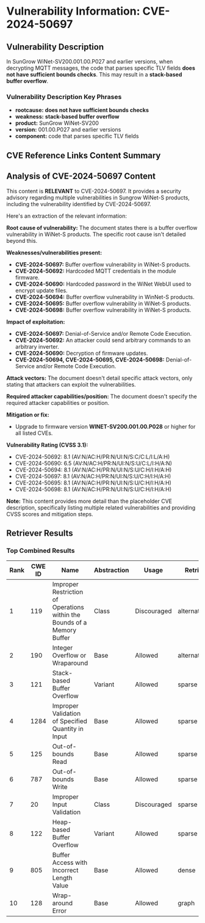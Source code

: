 # Vulnerability Information: CVE-2024-50697

## Vulnerability Description
In SunGrow WiNet-SV200.001.00.P027 and earlier versions, when decrypting MQTT messages, the code that parses specific TLV fields **does not have sufficient bounds checks**. This may result in a **stack-based buffer overflow**.

### Vulnerability Description Key Phrases
- **rootcause:** **does not have sufficient bounds checks**
- **weakness:** **stack-based buffer overflow**
- **product:** SunGrow WiNet-SV200
- **version:** 001.00.P027 and earlier versions
- **component:** code that parses specific TLV fields

## CVE Reference Links Content Summary
## Analysis of CVE-2024-50697 Content

This content is **RELEVANT** to CVE-2024-50697. It provides a security advisory regarding multiple vulnerabilities in Sungrow WiNet-S products, including the vulnerability identified by CVE-2024-50697.

Here's an extraction of the relevant information:

**Root cause of vulnerability:**
The document states there is a buffer overflow vulnerability in WiNet-S products. The specific root cause isn't detailed beyond this.

**Weaknesses/vulnerabilities present:**
*   **CVE-2024-50697:** Buffer overflow vulnerability in WiNet-S products.
*   **CVE-2024-50692:** Hardcoded MQTT credentials in the module firmware.
*   **CVE-2024-50690:** Hardcoded password in the WiNet WebUI used to encrypt update files.
*   **CVE-2024-50694:** Buffer overflow vulnerability in WinNet-S products.
*   **CVE-2024-50695:** Buffer overflow vulnerability in WiNet-S products.
*   **CVE-2024-50698:** Buffer overflow vulnerability in WiNet-S products.

**Impact of exploitation:**
*   **CVE-2024-50697:** Denial-of-Service and/or Remote Code Execution.
*   **CVE-2024-50692:**  An attacker could send arbitrary commands to an arbitrary inverter.
*   **CVE-2024-50690:** Decryption of firmware updates.
*   **CVE-2024-50694, CVE-2024-50695, CVE-2024-50698:** Denial-of-Service and/or Remote Code Execution.

**Attack vectors:**
The document doesn't detail specific attack vectors, only stating that attackers can exploit the vulnerabilities.

**Required attacker capabilities/position:**
The document doesn't specify the required attacker capabilities or position.

**Mitigation or fix:**
*   Upgrade to firmware version **WINET-SV200.001.00.P028** or higher for all listed CVEs.

**Vulnerability Rating (CVSS 3.1):**

*   CVE-2024-50692: 8.1 (AV:N/AC:H/PR:N/UI:N/S:C/C:L/I:L/A:H)
*   CVE-2024-50690: 6.5 (AV:N/AC:H/PR:N/UI:N/S:U/C:L/I:H/A:N)
*   CVE-2024-50694: 8.1 (AV:N/AC:H/PR:N/UI:N/S:U/C:H/I:H/A:H)
*   CVE-2024-50697: 8.1 (AV:N/AC:H/PR:N/UI:N/S:U/C:H/I:H/A:H)
*   CVE-2024-50695: 8.1 (AV:N/AC:H/PR:N/UI:N/S:U/C:H/I:H/A:H)
*   CVE-2024-50698: 8.1 (AV:N/AC:H/PR:N/UI:N/S:U/C:H/I:H/A:H)

**Note:** This content provides more detail than the placeholder CVE description, specifically listing multiple related vulnerabilities and providing CVSS scores and mitigation steps.

## Retriever Results

### Top Combined Results

| Rank | CWE ID | Name | Abstraction | Usage  | Retrievers | Individual Scores |
|------|--------|------|-------------|-------|------------|-------------------|
| 1 | 119 | Improper Restriction of Operations within the Bounds of a Memory Buffer | Class | Discouraged | alternate_terms | 0.800 |
| 2 | 190 | Integer Overflow or Wraparound | Base | Allowed | alternate_terms | 0.800 |
| 3 | 121 | Stack-based Buffer Overflow | Variant | Allowed | sparse | 0.231 |
| 4 | 1284 | Improper Validation of Specified Quantity in Input | Base | Allowed | sparse | 0.225 |
| 5 | 125 | Out-of-bounds Read | Base | Allowed | sparse | 0.220 |
| 6 | 787 | Out-of-bounds Write | Base | Allowed | sparse | 0.216 |
| 7 | 20 | Improper Input Validation | Class | Discouraged | sparse | 0.215 |
| 8 | 122 | Heap-based Buffer Overflow | Variant | Allowed | sparse | 0.212 |
| 9 | 805 | Buffer Access with Incorrect Length Value | Base | Allowed | dense | 0.589 |
| 10 | 128 | Wrap-around Error | Base | Allowed | graph | 0.003 |

